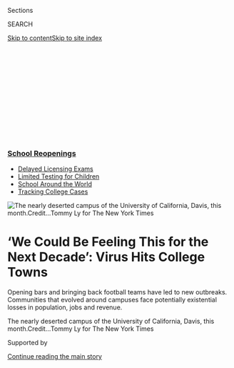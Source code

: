 <div id="app">

<div>

<div>

<div>

<div class="NYTAppHideMasthead css-ikk3s8 e1suatyy0">

<div class="section css-133zg39 e1suatyy2">

<div class="css-eph4ug er09x8g0">

<div class="css-6n7j50">

</div>

<span class="css-1dv1kvn">Sections</span>

<div class="css-10488qs">

<span class="css-1dv1kvn">SEARCH</span>

</div>

[Skip to content](#site-content)[Skip to site
index](#site-index)

</div>

<div class="css-10698na e1huz5gh0">

</div>

</div>

</div>

</div>

<div data-aria-hidden="false">

<div id="site-content" data-role="main">

<div>

<div class="css-1aor85t" style="opacity:0.000000001;z-index:-1;visibility:hidden">

<div class="css-1hqnpie">

<div class="css-epjblv">

<span class="css-17xtcya">[U.S.](/section/us)</span><span class="css-x15j1o">|</span><span class="css-fwqvlz">‘We
Could Be Feeling This for the Next Decade’: Virus Hits College
Towns</span>

</div>

<div class="css-k008qs">

<div class="css-1iwv8en">

<span class="css-18z7m18"></span>

<div>

</div>

</div>

<span class="css-1n6z4y"></span>

<div class="css-1705lsu">

<div class="css-4xjgmj">

<div class="css-4skfbu" data-role="toolbar" data-aria-label="Social Media Share buttons, Save button, and Comments Panel with current comment count" data-testid="share-tools">

  - 
  - 
  - 
  - 
    
    <div class="css-6n7j50">
    
    </div>

  - 

</div>

</div>

</div>

</div>

</div>

</div>

<div class="css-11qgg8s">

<div class="css-l9svim">

### [<span class="css-pa1jbp"><span class="css-1rxm0ex">School</span><span class="css-1rxm0ex"> Reopenings</span></span>](https://www.nytimes3xbfgragh.onion/spotlight/schools-reopening?name=styln-coronavirus-schools-reopening&region=TOP_BANNER&block=storyline_menu_recirc&action=click&pgtype=Article&impression_id=dcfc4a40-f2b7-11ea-8923-77b70e4903c7&variant=undefined)

  - <span class="css-ousu42">[Delayed Licensing
    Exams](https://www.nytimes3xbfgragh.onion/2020/09/04/us/bar-exam-coronavirus.html?name=styln-coronavirus-schools-reopening&region=TOP_BANNER&block=storyline_menu_recirc&action=click&pgtype=Article&impression_id=dcfc4a41-f2b7-11ea-8923-77b70e4903c7&variant=undefined)</span>
  - <span class="css-ousu42">[Limited Testing for
    Children](https://www.nytimes3xbfgragh.onion/2020/09/08/upshot/children-testing-shortfalls-virus.html?name=styln-coronavirus-schools-reopening&region=TOP_BANNER&block=storyline_menu_recirc&action=click&pgtype=Article&impression_id=dcfc7150-f2b7-11ea-8923-77b70e4903c7&variant=undefined)</span>
  - <span class="css-ousu42">[School Around the
    World](https://www.nytimes3xbfgragh.onion/2020/09/01/world/schools-reopen-globe-students.html?name=styln-coronavirus-schools-reopening&region=TOP_BANNER&block=storyline_menu_recirc&action=click&pgtype=Article&impression_id=dcfc7151-f2b7-11ea-8923-77b70e4903c7&variant=undefined)</span>
  - <span class="css-ousu42">[Tracking College
    Cases](https://www.nytimes3xbfgragh.onion/interactive/2020/us/covid-college-cases-tracker.html?name=styln-coronavirus-schools-reopening&region=TOP_BANNER&block=storyline_menu_recirc&action=click&pgtype=Article&impression_id=dcfc7152-f2b7-11ea-8923-77b70e4903c7&variant=undefined)</span>

</div>

</div>

<div id="fullBleedHeaderContent">

<div class="css-9fsmc8">

![<span class="css-16f3y1r e13ogyst0" data-aria-hidden="true">The nearly
deserted campus of the University of California, Davis, this
month.</span><span class="css-cnj6d5 e1z0qqy90" itemprop="copyrightHolder"><span class="css-1ly73wi e1tej78p0">Credit...</span><span><span>Tommy
Ly for The New York
Times</span></span></span>](https://static01.graylady3jvrrxbe.onion/images/2020/06/24/us/00virus-collegetowns01/merlin_173814348_5bb71923-a644-48f4-9aa7-7d8af2bf6b62-articleLarge.jpg?quality=75&auto=webp&disable=upscale)

</div>

<div class="css-1pumfk">

<div class="css-ls6wgr ehdk2mb0">

# ‘We Could Be Feeling This for the Next Decade’: Virus Hits College Towns

</div>

Opening bars and bringing back football teams have led to new outbreaks.
Communities that evolved around campuses face potentially existential
losses in population, jobs and revenue.

</div>

<div class="css-nwzfg5 e1gnum310">

<span class="css-1f9pvn2 us">The nearly deserted campus of the
University of California, Davis, this
month.</span><span class="css-cnj6d5 e1z0qqy90" itemprop="copyrightHolder"><span class="css-1ly73wi e1tej78p0">Credit...</span><span><span>Tommy
Ly for The New York Times</span></span></span>

</div>

<div id="sponsor-wrapper" class="css-1hyfx7x">

<div id="sponsor-slug" class="css-19vbshk">

Supported by

</div>

[Continue reading the main
story](#after-sponsor)

<div id="sponsor" class="ad sponsor-wrapper" style="text-align:center;height:100%;display:block">

</div>

<div id="after-sponsor">

</div>

</div>

<div class="css-1wx1auc e1gnum311">

<div class="css-18e8msd">

<div class="css-vp77d3 epjyd6m0">

<div class="css-hus3qt ey68jwv0" data-aria-hidden="true">

[![Shawn
Hubler](https://static01.graylady3jvrrxbe.onion/images/2020/06/05/reader-center/author-shawn-hubler/author-shawn-hubler-thumbLarge.png
"Shawn Hubler")](https://www.nytimes3xbfgragh.onion/by/shawn-hubler)

</div>

<div class="css-1baulvz">

By [<span class="css-1baulvz last-byline" itemprop="name">Shawn
Hubler</span>](https://www.nytimes3xbfgragh.onion/by/shawn-hubler)

</div>

</div>

  - 
    
    <div class="css-ld3wwf e16638kd2">
    
    Published June 28, 2020Updated Aug. 15,
    2020
    
    </div>

  - 
    
    <div class="css-4xjgmj">
    
    <div class="css-pvvomx" data-role="toolbar" data-aria-label="Social Media Share buttons, Save button, and Comments Panel with current comment count" data-testid="share-tools">
    
      - 
      - 
      - 
      - 
        
        <div class="css-6n7j50">
        
        </div>
    
      - 
    
    </div>
    
    </div>

</div>

</div>

</div>

<div class="section meteredContent css-1r7ky0e" name="articleBody" itemprop="articleBody">

<div class="css-1fanzo5 StoryBodyCompanionColumn">

<div class="css-53u6y8">

DAVIS, Calif. — The community around the University of California,
Davis, used to have a population of 70,000 and a thriving economy.
Rentals were tight. Downtown was jammed. Hotels were booked months in
advance for commencement. Students swarmed to the town’s bar crawl,
sampling the trio of signature cocktails known on campus as “the Davis
Trinity.”

Then came the coronavirus. When the campus closed in March, an estimated
20,000 students and faculty left town.

With them went about a third of the demand for goods and services, from
books to bikes to brunches. City officials are expecting most of that
demand to stay gone even as the economy reopens.

</div>

</div>

<div>

</div>

<div class="css-1fanzo5 StoryBodyCompanionColumn">

<div class="css-53u6y8">

Fall classes will be mostly remote, the university announced last week,
with “reduced density” in dorms. Davis’s incoming vice mayor, Lucas
Frerichs, said the city was anticipating “a huge impact” with a majority
of the university’s 39,000-plus students still dispersed in September.

</div>

</div>

<div class="css-1fanzo5 StoryBodyCompanionColumn">

<div class="css-53u6y8">

For “townies,” rules require congregation to remain limited, too, as
confirmed coronavirus cases continue to climb in California. One of the
Davis Trinity bars has closed, with no plan to reopen. On a recent
Sunday, downtown was filled with “takeout only” signs and half-empty,
far-flung cafe tables. Outside the closed theater, a lone busker stood
on a corner playing “Swan Lake” on a violin to virtually no one.

Efforts to stem the pandemic have squeezed local economies across the
nation, but the threat is starting to look existential in college towns.

Reliant on institutions that once seemed impervious to recession, “town
and gown” communities that have evolved around rural campuses — Cornell,
Amherst College, Penn State — are confronting not only Covid-19 but also
major losses in population, revenue and jobs.

Where business as usual has been tried, punishment has followed: This
week, Iowa health authorities [reported case
spikes](https://ktiv.com/2020/06/23/virus-cases-spike-among-young-adults-in-iowa-college-towns-2/)
among young adults in its two largest college towns, Ames and Iowa City,
after the governor allowed bars to reopen. And on campuses across the
country, [attempts to bring back football
teams](https://www.nytimes3xbfgragh.onion/2020/06/25/sports/ncaafootball/college-football-coronavirus-cases.html?action=click&module=Top%20Stories&pgtype=Homepage)
for preseason practice have resulted in outbreaks.

</div>

</div>

<div class="css-1fanzo5 StoryBodyCompanionColumn">

<div class="css-53u6y8">

More than 130 coronavirus cases have been linked to athletic departments
at 28 Division I universities. At Clemson, at least 23 football players
and two coaches have been infected. At Arkansas State University, seven
athletes across three teams tested positive. And at the University of
Houston, the athletic department stopped off-season workouts after an
outbreak was discovered.

<div id="NYT_MAIN_CONTENT_1_REGION" class="css-9tf9ac">

<div>

</div>

</div>

Sports are not the only source of outbreaks in college towns.
Mississippi officials tied several cases to fraternity rush parties that
apparently flouted social distancing rules. In Baton Rouge, La., at
least 100 cases were linked to bars in the Tigerland nightlife district
near Louisiana State’s campus. And in Manhattan, Kan., home to Kansas
State, officials said Wednesday that there had been two recent
outbreaks: one on the football team, and another in the Aggieville
entertainment district just off campus.

For the cities involved, the prognosis is also daunting. In most college
towns, university students, faculty and staff are a primary market.
Local economies depend on their numbers and dollars, from sales taxes to
football weekends to federal funds determined by the U.S. census.

Students at Ohio University represent three-quarters of the usual
population of Athens, Ohio. In Ithaca, N.Y., every other person in town
is — or used to be — connected to Cornell or Ithaca College.

</div>

</div>

<div class="css-79elbk" data-testid="photoviewer-wrapper">

<div class="css-z3e15g" data-testid="photoviewer-wrapper-hidden">

</div>

<div class="css-1a48zt4 ehw59r15" data-testid="photoviewer-children">

![<span class="css-16f3y1r e13ogyst0" data-aria-hidden="true">The Athena
Theater in Athens, Ohio, the home of Ohio
University.</span><span class="css-cnj6d5 e1z0qqy90" itemprop="copyrightHolder"><span class="css-1ly73wi e1tej78p0">Credit...</span><span>Maddie
McGarvey for The New York
Times</span></span>](https://static01.graylady3jvrrxbe.onion/images/2020/06/24/us/00virus-collegetowns02/00virus-collegetowns02-articleLarge.jpg?quality=75&auto=webp&disable=upscale)

</div>

</div>

<div class="css-79elbk" data-testid="photoviewer-wrapper">

<div class="css-z3e15g" data-testid="photoviewer-wrapper-hidden">

</div>

<div class="css-1a48zt4 ehw59r15" data-testid="photoviewer-children">

<div class="css-1xdhyk6 erfvjey0">

<span class="css-1ly73wi e1tej78p0">Image</span>

<div class="css-zjzyr8">

<div data-testid="lazyimage-container" style="height:257.77777777777777px">

</div>

</div>

</div>

<span class="css-16f3y1r e13ogyst0" data-aria-hidden="true">The deserted
Ohio University campus in
Athens.</span><span class="css-cnj6d5 e1z0qqy90" itemprop="copyrightHolder"><span class="css-1ly73wi e1tej78p0">Credit...</span><span>Maddie
McGarvey for The New York
Times</span></span>

</div>

</div>

<div class="css-79elbk" data-testid="photoviewer-wrapper">

<div class="css-z3e15g" data-testid="photoviewer-wrapper-hidden">

</div>

<div class="css-1a48zt4 ehw59r15" data-testid="photoviewer-children">

<div class="css-1xdhyk6 erfvjey0">

<span class="css-1ly73wi e1tej78p0">Image</span>

<div class="css-zjzyr8">

<div data-testid="lazyimage-container" style="height:257.77777777777777px">

</div>

</div>

</div>

<span class="css-16f3y1r e13ogyst0" data-aria-hidden="true">Students at
Ohio University represent three-quarters of the population of the
town.</span><span class="css-cnj6d5 e1z0qqy90" itemprop="copyrightHolder"><span class="css-1ly73wi e1tej78p0">Credit...</span><span>Maddie
McGarvey for The New York Times</span></span>

</div>

</div>

<div class="css-1fanzo5 StoryBodyCompanionColumn">

<div class="css-53u6y8">

The local economy in Ann Arbor, Mich., takes in [nearly $95 million a
year](https://communityrelations.umich.edu/facts-figures/) in
discretionary spending from the University of Michigan’s 45,000-plus
students. Ari Weinzweig, cofounding partner of Zingerman’s, a landmark
bakery and deli, said sales have been down 50 percent, and the company
has had to furlough nearly 300 of its 700 employees since the pandemic.

The town’s Literati Bookstore launched a [GoFundMe
campaign](https://www.gofundme.com/f/support-literati-bookstore-amp-booksellers)
to keep from going out of business, and created a virtual site for its
famed “[public typewriter](https://www.publictypewriter.com/)” so
customers could keep leaving anonymous typed messages, a company
tradition. (“Oh how I wish for a coffee not made by my own hands,”
someone typed online in May.)

In State College, Pa., [an estimated 65
percent](http://www.statecollegepa.us/DocumentCenter/View/9291/State-College-Neighborhood-Plan-Borough-Wide-Conditions?bidId=)
of the community is made up of students at Penn State’s main campus, a
local juggernaut that enrolls 46,000 students,
[employs](https://factbook.psu.edu/factbook/HrDynamic/EmployeesbyClassificationSummaryPSULaw.aspx?YearCode=2019humors&FBPlusIndc=N)
more than 17,000 nonstudents and injects [about $128 million a
year](https://www.psu.edu/ur/newsdocuments/Penn-State_Economic-Contribution-Study_February-2019.pdf)
into rural Centre County.

The university has announced plans to reopen with double-occupancy dorm
rooms but many classes will be remote, and it is still not known how
many students will return. Also in question is the future of Penn State
football, a local economic linchpin that generated $100 million in
2018-19 [for the university
alone](https://www.scribd.com/document/448272170/Penn-State-2018-19-fiscal-year-NCAA-Report-Final#from_embed?campaign=SkimbitLtd&ad_group=126006X1587341X3675db3cbb273c0b115aafcc767f8ca5&keyword=660149026&source=hp_affiliate&medium=affiliate).

Local governments are bracing, too. Amherst, Mass., is scheduled to vote
this week on a proposal to increase annual water and sewer fees by an
average of $100 per household, a result of a [precipitous drop in water
use](https://www.amherstma.gov/DocumentCenter/View/51625/8b-FY21-Water-and-Sewer-Rate-Memo---61220-FINAL)
as students have abandoned Hampshire College, Amherst College and the
University of Massachusetts in that New England college town.

Ithaca’s mayor, Svante Myrick, said his city was preparing to cut its
$70 million budget by about $14 million, and has furloughed a quarter of
its employees, including his assistant. He personally has taken a 10
percent pay cut. A [resolution](https://www.ithacatu.org/cancelrent)
passed earlier this month asked the state to let him authorize blanket
rent forgiveness for three months.

Unemployment in the Ithaca metropolitan area has soared to 10 percent
from 3 percent before the pandemic. Sales tax receipts have tanked as
about $4 million per week in student spending has disappeared along with
Cornell’s students, Mr. Myrick said. About two-thirds of the land in his
jurisdiction is university-owned, he said, and therefore exempt from
property tax.

</div>

</div>

<div class="css-1fanzo5 StoryBodyCompanionColumn">

<div class="css-53u6y8">

“We’re going to be looking at Hoovervilles — or maybe Trump Towns — all
over the country,” said the mayor, a Democrat who clashes frequently
with his upstate area’s Republican congressional delegation. “It’s bad.
It’s really bad.”

Compounding the concern is the 2020 census. Conducted every 10 years,
the national head count determines the distribution of federal funding
for a vast number of local and state programs, including transit, public
safety and
Medicaid.

<div id="NYT_MAIN_CONTENT_3_REGION" class="css-9tf9ac">

<div>

<div id="styln-prism-freeform-1596575370630" class="section interactive-content interactive-size-medium css-1ftcdic">

<div class="css-17ih8de interactive-body">

<div id="prism-freeform-block-64221" class="css-19mumt8" data-role="complementary" data-storyline="School Reopenings" data-truncated="false" tabindex="0">

<div class="css-a8d9oz">

<div>

[](https://www.nytimes3xbfgragh.onion/spotlight/schools-reopening?action=click&pgtype=Article&state=default&region=MAIN_CONTENT_3&context=storylines_keepup)

### School Reopenings ›

#### Back to School

Updated Sept. 8, 2020

The latest on how schools are reopening amid the pandemic.

  -   - The first day of school was a rocky one in many places, as
        districts that started classes online dealt with [technical
        glitches, crashing websites and
        cyberattacks](https://www.nytimes3xbfgragh.onion/2020/09/08/us/school-districts-cyberattacks-glitches.html?action=click&pgtype=Article&state=default&region=MAIN_CONTENT_3&context=storylines_keepup).
      - It’s not easy to get a coronavirus test for a child. As schools
        reopen, [many parents still can’t find one
        nearby](https://www.nytimes3xbfgragh.onion/2020/09/08/upshot/children-testing-shortfalls-virus.html?action=click&pgtype=Article&state=default&region=MAIN_CONTENT_3&context=storylines_keepup),
        impeding the fight against the pandemic.
      - Life in a quarantine dorm: Colleges are trying to [isolate
        students who have been exposed to the
        virus](https://www.nytimes3xbfgragh.onion/2020/09/09/business/colleges-coronavirus-dormitories-quarantine.html?action=click&pgtype=Article&state=default&region=MAIN_CONTENT_3&context=storylines_keepup),
        but they are running into a host of problems.
      - Penn State football defines fall in State College, Pa. [What is
        the town without
        it](https://www.nytimes3xbfgragh.onion/2020/09/09/sports/penn-state-college-football-canceled.html?action=click&pgtype=Article&state=default&region=MAIN_CONTENT_3&context=storylines_keepup)?

<div id="styln-survey-component-64221" class="styln-survey-component">

</div>

</div>

</div>

</div>

</div>

</div>

</div>

</div>

Because the window for responses has coincided with campus shutdowns,
college towns are reporting significant undercounts of students living
off-campus, with dire financial implications.

A census without Ohio University students could knock the official
population of Athens from 24,000 down to as few as 6,000 people. With an
Oct. 31 deadline approaching, responses in student neighborhoods are
currently running some 20 percentage points lower than in 2010, with
[response rates](https://2020census.gov/en/response-rates.html) in some
tracts of less than 31 percent.

Mayor Steve Patterson of Athens estimates an undercount could cost his
small city up to $40 million over the next 10 years “for things like
community development block grants, jobs and family services and senior
services that rely on a strong census count to get a full funding.”

“We could be feeling this for the next decade,” Mr. Patterson said.

In California, where Democrats have prioritized the census, the city of
Davis and its surrounding county partnered long before the pandemic with
the university to maximize its response rate, which is now higher than
the state average. But the exodus of students has cut sales tax revenues
by 50 percent, Mr. Frerichs
said.

</div>

</div>

<div class="css-79elbk" data-testid="photoviewer-wrapper">

<div class="css-z3e15g" data-testid="photoviewer-wrapper-hidden">

</div>

<div class="css-1a48zt4 ehw59r15" data-testid="photoviewer-children">

<div class="css-1xdhyk6 erfvjey0">

<span class="css-1ly73wi e1tej78p0">Image</span>

<div class="css-zjzyr8">

<div data-testid="lazyimage-container" style="height:257.77777777777777px">

</div>

</div>

</div>

<span class="css-16f3y1r e13ogyst0" data-aria-hidden="true">When the
University of California, Davis, campus closed in March, some 20,000
students and faculty left
town.</span><span class="css-cnj6d5 e1z0qqy90" itemprop="copyrightHolder"><span class="css-1ly73wi e1tej78p0">Credit...</span><span>Tommy
Ly for The New York
Times</span></span>

</div>

</div>

<div class="css-79elbk" data-testid="photoviewer-wrapper">

<div class="css-z3e15g" data-testid="photoviewer-wrapper-hidden">

</div>

<div class="css-1a48zt4 ehw59r15" data-testid="photoviewer-children">

<div class="css-1xdhyk6 erfvjey0">

<span class="css-1ly73wi e1tej78p0">Image</span>

<div class="css-zjzyr8">

<div data-testid="lazyimage-container" style="height:257.77777777777777px">

</div>

</div>

</div>

<span class="css-16f3y1r e13ogyst0" data-aria-hidden="true">Empty
outdoor seating in downtown Davis last
weekend.</span><span class="css-cnj6d5 e1z0qqy90" itemprop="copyrightHolder"><span class="css-1ly73wi e1tej78p0">Credit...</span><span>Tommy
Ly for The New York
Times</span></span>

</div>

</div>

<div class="css-79elbk" data-testid="photoviewer-wrapper">

<div class="css-z3e15g" data-testid="photoviewer-wrapper-hidden">

</div>

<div class="css-1a48zt4 ehw59r15" data-testid="photoviewer-children">

<div class="css-1xdhyk6 erfvjey0">

<span class="css-1ly73wi e1tej78p0">Image</span>

<div class="css-zjzyr8">

<div data-testid="lazyimage-container" style="height:257.77777777777777px">

</div>

</div>

</div>

<span class="css-16f3y1r e13ogyst0" data-aria-hidden="true">The
shuttered box office at the Mondavi Center for the Performing Arts on
the campus in
Davis.</span><span class="css-cnj6d5 e1z0qqy90" itemprop="copyrightHolder"><span class="css-1ly73wi e1tej78p0">Credit...</span><span>Tommy
Ly for The New York Times</span></span>

</div>

</div>

<div class="css-1fanzo5 StoryBodyCompanionColumn">

<div class="css-53u6y8">

Virtual graduation in June slashed hotel occupancy from 90 percent to 10
percent during the local hospitality industry’s usual peak season.
Bookings have since rebounded slightly, Mr. Frerichs said, but only to
about 25 percent, substantially denting hotel occupancy tax revenues.

Transit ridership has dropped so precipitously, he said, that local
authorities have been using the buses to transport supplies to and from
food banks. The city has begun reaching out to unions and identifying
budget cuts in case the economy does not quickly bounce back.

Already, Mr. Frerichs said, the council has opted to leave three open
positions for police officers vacant. “That’s three sets of eyes and
ears on the street,” he said, “but this is a legitimate concern. Long
term, this could be on par with the great recession for us.”

Or maybe worse than the recession, he added, because in 2008 at least
the town could still gather.

Now the bike traffic is scant, the farmers market socially distanced,
and the baristas working reduced hours at coffee shops ask customers to
alert them when they leave so maintenance can disinfect their tables.
The virus even canceled Davis’s annual town-and-gown party, Picnic Day.

“Part of me is enjoying reclaiming the community,” said Mr. Frerichs,
who attended the university and has lived for 24 years in Davis. “But
one of the things that makes a college town so wonderful is the vibrant
young population.”

</div>

</div>

<div class="css-1fanzo5 StoryBodyCompanionColumn">

<div class="css-53u6y8">

“They’re the lifeblood, and without them — well, the squirrels are
having a field day,” he said. “But for the rest of us, it’s just so
quiet.”

Mitch Smith contributed reporting from Chicago, and Lauryn Higgins from
Lincoln, Neb.

</div>

</div>

<div>

</div>

</div>

<div>

</div>

<div>

</div>

<div>

</div>

<div>

<div id="bottom-wrapper" class="css-1ede5it">

<div id="bottom-slug" class="css-l9onyx">

Advertisement

</div>

[Continue reading the main
story](#after-bottom)

<div id="bottom" class="ad bottom-wrapper" style="text-align:center;height:100%;display:block;min-height:90px">

</div>

<div id="after-bottom">

</div>

</div>

</div>

</div>

</div>

## Site Index

<div>

</div>

## Site Information Navigation

  - [© <span>2020</span> <span>The New York Times
    Company</span>](https://help.nytimes3xbfgragh.onion/hc/en-us/articles/115014792127-Copyright-notice)

<!-- end list -->

  - [NYTCo](https://www.nytco.com/)
  - [Contact
    Us](https://help.nytimes3xbfgragh.onion/hc/en-us/articles/115015385887-Contact-Us)
  - [Work with us](https://www.nytco.com/careers/)
  - [Advertise](https://nytmediakit.com/)
  - [T Brand Studio](http://www.tbrandstudio.com/)
  - [Your Ad
    Choices](https://www.nytimes3xbfgragh.onion/privacy/cookie-policy#how-do-i-manage-trackers)
  - [Privacy](https://www.nytimes3xbfgragh.onion/privacy)
  - [Terms of
    Service](https://help.nytimes3xbfgragh.onion/hc/en-us/articles/115014893428-Terms-of-service)
  - [Terms of
    Sale](https://help.nytimes3xbfgragh.onion/hc/en-us/articles/115014893968-Terms-of-sale)
  - [Site
    Map](https://spiderbites.nytimes3xbfgragh.onion)
  - [Help](https://help.nytimes3xbfgragh.onion/hc/en-us)
  - [Subscriptions](https://www.nytimes3xbfgragh.onion/subscription?campaignId=37WXW)

</div>

</div>

</div>

</div>
